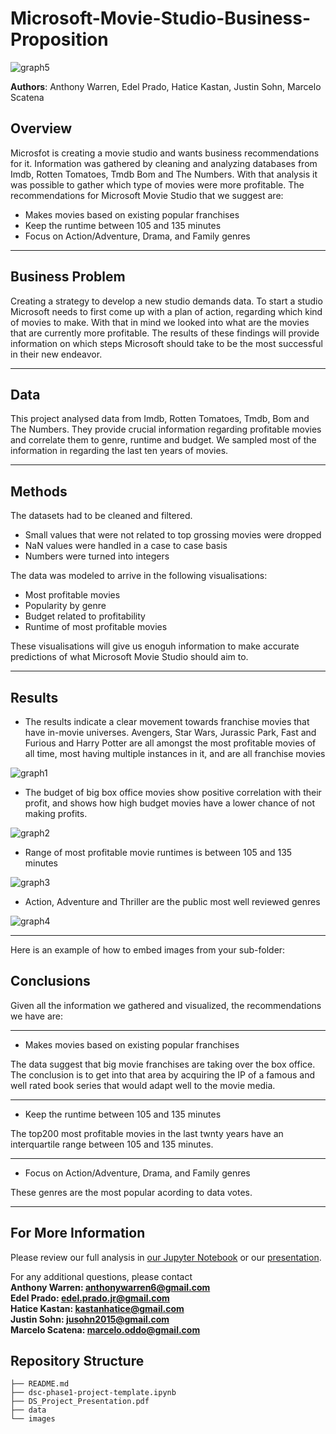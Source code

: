 # Microsoft-Movie-Studio-Business-Proposition

![graph5](./images/Microsoft_logo.png)

**Authors**: Anthony Warren, Edel Prado, Hatice Kastan, Justin Sohn, Marcelo Scatena

## Overview

Microsfot is creating a movie studio and wants business recommendations for it. Information was gathered by cleaning and analyzing databases from Imdb, Rotten Tomatoes, Tmdb Bom and The Numbers. With that analysis it was possible to gather which type of movies were more profitable. The recommendations for Microsoft Movie Studio that we suggest are: 

* Makes movies based on existing popular franchises
* Keep the runtime between 105 and 135 minutes
* Focus on Action/Adventure, Drama, and Family genres
***

## Business Problem

Creating a strategy to develop a new studio demands data. To start a studio Microsoft needs to first come up with a plan of action, regarding which kind of movies to make. With that in mind we looked into what are the movies that are currently more profitable. The results of these findings will provide information on which steps Microsoft should take to be the most successful in their new endeavor.
***

## Data

This project analysed data from Imdb, Rotten Tomatoes, Tmdb, Bom and The Numbers. They provide crucial information regarding profitable movies and correlate them to genre, runtime and budget.
We sampled most of the information in regarding the last ten years of movies.
***

## Methods

The datasets had to be cleaned and filtered. 
* Small values that were not related to top grossing movies were dropped
* NaN values were handled in a case to case basis
* Numbers were turned into integers

The data was modeled to arrive in the following visualisations:
* Most profitable movies
* Popularity by genre
* Budget related to profitability
* Runtime of most profitable movies

These visualisations will give us enoguh information to make accurate predictions of what Microsoft Movie Studio should aim to.
***

## Results

* The results indicate a clear movement towards franchise movies that have in-movie universes. Avengers, Star Wars, Jurassic Park, Fast and Furious and Harry Potter are all amongst the most profitable movies of all time, most having multiple instances in it, and are all franchise movies

![graph1](./images/top10_most_profitable_movies.png)

* The budget of big box office movies show positive correlation with their profit, and shows how high budget movies have a lower chance of not making profits.

![graph2](./images/profit_budget_correlation.png)

* Range of most profitable movie runtimes is between 105 and 135 minutes

![graph3](./images/runtime_profitability.png)

* Action, Adventure and Thriller are the public most well reviewed genres

![graph4](./images/top_genres.png)
***

Here is an example of how to embed images from your sub-folder:

## Conclusions

Given all the information we gathered and visualized, the recommendations we have are:
***
* Makes movies based on existing popular franchises

The data suggest that big movie franchises are taking over the box office. The conclusion is to get into that area by acquiring the IP of a famous and well rated book series that would adapt well to the movie media.

***
* Keep the runtime between 105 and 135 minutes

The top200 most profitable movies in the last twnty years have an interquartile range between 105 and 135 minutes.

***
* Focus on Action/Adventure, Drama, and Family genres

These genres are the most popular acording to data votes.
***

## For More Information

Please review our full analysis in [our Jupyter Notebook](./dsc-phase1-project.ipynb) or our [presentation](./Presentation.pdf).

For any additional questions, please contact<br />
**Anthony Warren: anthonywarren6@gmail.com**<br />
**Edel Prado: edel.prado.jr@gmail.com**<br />
**Hatice Kastan: kastanhatice@gmail.com**<br />
**Justin Sohn: jusohn2015@gmail.com**<br />
**Marcelo Scatena: marcelo.oddo@gmail.com**<br />

## Repository Structure


```
├── README.md                           
├── dsc-phase1-project-template.ipynb   
├── DS_Project_Presentation.pdf         
├── data                                
└── images                              
```
